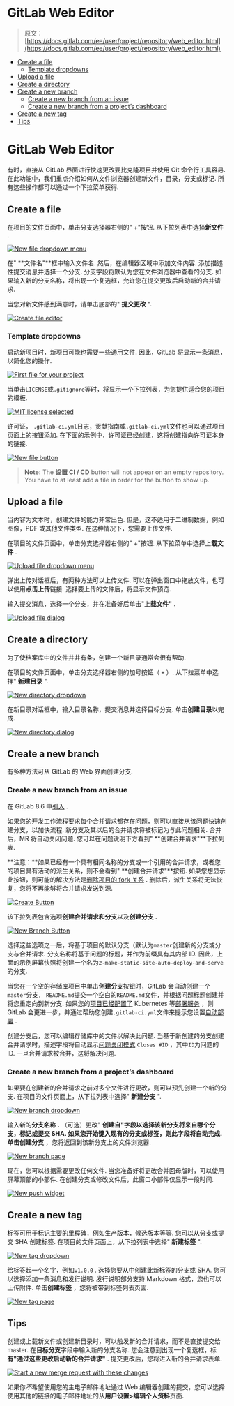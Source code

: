 # GitLab Web Editor

> 原文：[https://docs.gitlab.com/ee/user/project/repository/web_editor.html](https://docs.gitlab.com/ee/user/project/repository/web_editor.html)

*   [Create a file](#create-a-file)
    *   [Template dropdowns](#template-dropdowns)
*   [Upload a file](#upload-a-file)
*   [Create a directory](#create-a-directory)
*   [Create a new branch](#create-a-new-branch)
    *   [Create a new branch from an issue](#create-a-new-branch-from-an-issue)
    *   [Create a new branch from a project’s dashboard](#create-a-new-branch-from-a-projects-dashboard)
*   [Create a new tag](#create-a-new-tag)
*   [Tips](#tips)

# GitLab Web Editor[](#gitlab-web-editor "Permalink")

有时，直接从 GitLab 界面进行快速更改要比克隆项目并使用 Gi​​t 命令行工具容易. 在此功能中，我们重点介绍如何从文件浏览器创建新文件，目录，分支或标记. 所有这些操作都可以通过一个下拉菜单获得.

## Create a file[](#create-a-file "Permalink")

在项目的文件页面中，单击分支选择器右侧的" +"按钮. 从下拉列表中选择**新文件** .

[![New file dropdown menu](img/149fa515778bea7ce86903f0c8d9b31f.png)](img/web_editor_new_file_dropdown.png)

在" **文件名"**框中输入文件名. 然后，在编辑器区域中添加文件内容. 添加描述性提交消息并选择一个分支. 分支字段将默认为您在文件浏览器中查看的分支. 如果输入新的分支名称，将出现一个复选框，允许您在提交更改后启动新的合并请求.

当您对新文件感到满意时，请单击底部的" **提交更改** ".

[![Create file editor](img/07e4663db45be7313a205a17ec342edb.png)](img/web_editor_new_file_editor.png)

### Template dropdowns[](#template-dropdowns "Permalink")

启动新项目时，新项目可能也需要一些通用文件. 因此，GitLab 将显示一条消息，以简化您的操作.

[![First file for your project](img/1e0213e85ced3ac9dcc079f0e1831068.png)](img/web_editor_template_dropdown_first_file.png)

当单击`LICENSE`或`.gitignore`等时，将显示一个下拉列表，为您提供适合您的项目的模板.

[![MIT license selected](img/097706015c4d2abaaf34d0782cfac635.png)](img/web_editor_template_dropdown_mit_license.png)

许可证， `.gitlab-ci.yml`日志，贡献指南或`.gitlab-ci.yml`文件也可以通过项目页面上的按钮添加. 在下面的示例中，许可证已经创建，这将创建指向许可证本身的链接.

[![New file button](img/adc0d64a6c4c1979d43d8bf1d8d485e8.png)](img/web_editor_template_dropdown_buttons.png)

> **Note:** The **设置 CI / CD** button will not appear on an empty repository. You have to at least add a file in order for the button to show up.

## Upload a file[](#upload-a-file "Permalink")

当内容为文本时，创建文件的能力非常出色. 但是，这不适用于二进制数据，例如图像，PDF 或其他文件类型. 在这种情况下，您需要上传文件.

在项目的文件页面中，单击分支选择器右侧的" +"按钮. 从下拉菜单中选择上**载文件** .

[![Upload file dropdown menu](img/671787cdf6cd1dde3e748fae72d46779.png)](img/web_editor_upload_file_dropdown.png)

弹出上传对话框后，有两种方法可以上传文件. 可以在弹出窗口中拖放文件，也可以使用**点击上传**链接. 选择要上传的文件后，将显示文件预览.

输入提交消息，选择一个分支，并在准备好后单击"上**载文件"** .

[![Upload file dialog](img/2ed1719eefb651778ccd248f0bbe577c.png)](img/web_editor_upload_file_dialog.png)

## Create a directory[](#create-a-directory "Permalink")

为了使档案库中的文件井井有条，创建一个新目录通常会很有帮助.

在项目的文件页面中，单击分支选择器右侧的加号按钮（ `+` ）. 从下拉菜单中选择" **新建目录** ".

[![New directory dropdown](img/c65afb6da67de7dea9950e2b151cca40.png)](img/web_editor_new_directory_dropdown.png)

在新目录对话框中，输入目录名称，提交消息并选择目标分支. 单击**创建目录**以完成.

[![New directory dialog](img/0b804819bf30ce8e657ad538d376ecc5.png)](img/web_editor_new_directory_dialog.png)

## Create a new branch[](#create-a-new-branch "Permalink")

有多种方法可从 GitLab 的 Web 界面创建分支.

### Create a new branch from an issue[](#create-a-new-branch-from-an-issue "Permalink")

在 GitLab 8.6 中[引入](https://gitlab.com/gitlab-org/gitlab-foss/-/merge_requests/2808) .

如果您的开发工作流程要求每个合并请求都存在问题，则可以直接从该问题快速创建分支，以加快流程. 新分支及其以后的合并请求将被标记为与此问题相关. 合并后，MR 将自动关闭问题. 您可以在问题说明下方看到" **创建合并请求"**下拉列表.

**注意：**如果已经有一个具有相同名称的分支或一个引用的合并请求，或者您的项目具有活动的派生关系，则不会看到" **创建合并请求"**按钮. 如果您想显示此按钮，则可能的解决方法是[删除项目的 fork 关系](../settings/index.html#removing-a-fork-relationship) . 删除后，派生关系将无法恢复，您将不再能够将合并请求发送到源.

[![Create Button](img/ab48b86f7a0dfe92d4358f705bf938a8.png)](img/web_editor_new_branch_from_issue_create_button_v12_6.png)

该下拉列表包含选项**创建合并请求和分支**以及**创建分支** .

[![New Branch Button](img/2f78c411d32ee05e95a1984ef90b2356.png)](img/web_editor_new_branch_from_issue_v_12_6.png)

选择这些选项之一后，将基于项目的默认分支（默认为`master`创建新的分支或分支与合并请求. 分支名称将基于问题的标题，并作为前缀具有其内部 ID. 因此，上面的示例屏幕快照将创建一个名为`2-make-static-site-auto-deploy-and-serve`的分支.

当您在一个空的存储库项目中单击**创建分支**按钮时，GitLab 会自动创建一个`master`分支， `README.md`提交一个空白的`README.md`文件，并根据问题标题创建并将您重定向到新分支. 如果您的[项目已经配置了](../integrations/overview.html) Kubernetes 等[部署服务](../integrations/overview.html) ，则 GitLab 会更进一步，并通过帮助您创建`.gitlab-ci.yml`文件来提示您设置[自动部署](../../../topics/autodevops/stages.html#auto-deploy) .

创建分支后，您可以编辑存储库中的文件以解决此问题. 当基于新创建的分支创建合并请求时，描述字段将自动显示[问题关闭模式](../issues/managing_issues.html#closing-issues-automatically) `Closes #ID` ，其中`ID`为问题的 ID. 一旦合并请求被合并，这将解决问题.

### Create a new branch from a project’s dashboard[](#create-a-new-branch-from-a-projects-dashboard "Permalink")

如果要在创建新的合并请求之前对多个文件进行更改，则可以预先创建一个新的分支. 在项目的文件页面上，从下拉列表中选择" **新建分支** ".

[![New branch dropdown](img/83a4859fc1c1d9fc2ea68819a53eaea8.png)](img/web_editor_new_branch_dropdown.png)

输入新的**分支名称** . （可选）更改" **创建自"**字段以选择该新分支将来自哪个分支，标记或提交 SHA. 如果您开始键入现有的分支或标签，则此字段将自动完成. 单击**创建分支** ，您将返回到该新分支上的文件浏览器.

[![New branch page](img/dc5fe88e82dc925a618598e1ac284f39.png)](img/web_editor_new_branch_page.png)

现在，您可以根据需要更改任何文件. 当您准备好将更改合并回母版时，可以使用屏幕顶部的小部件. 在创建分支或修改文件后，此窗口小部件仅显示一段时间.

[![New push widget](img/2279c6b38c41208a2726d04b0df15c37.png)](img/web_editor_new_push_widget.png)

## Create a new tag[](#create-a-new-tag "Permalink")

标签可用于标记主要的里程碑，例如生产版本，候选版本等等. 您可以从分支或提交 SHA 创建标签. 在项目的文件页面上，从下拉列表中选择" **新建标签** ".

[![New tag dropdown](img/a8ac57717b491533848b3ebca40aae86.png)](img/web_editor_new_tag_dropdown.png)

给标签起一个名字，例如`v1.0.0` . 选择您要从中创建此新标签的分支或 SHA. 您可以选择添加一条消息和发行说明. 发行说明部分支持 Markdown 格式，您也可以上传附件. 单击**创建标签** ，您将被带到标签列表页面.

[![New tag page](img/36d97eaa1e64c3f6d5b78d205d1ce881.png)](img/web_editor_new_tag_page.png)

## Tips[](#tips "Permalink")

创建或上载新文件或创建新目录时，可以触发新的合并请求，而不是直接提交给 master. 在**目标分支**字段中输入新的分支名称. 您会注意到出现一个复选框，标**有"通过这些更改启动新的合并请求"** . 提交更改后，您将进入新的合并请求表单.

[![Start a new merge request with these changes](img/f293e9e73b2cf8c4ef278104fbd068d5.png)](img/web_editor_start_new_merge_request.png)

如果你*不*希望使用您的主电子邮件地址通过 Web 编辑器创建的提交，您可以选择使用其他的链接的电子邮件地址的从**用户设置>编辑个人资料**页面.